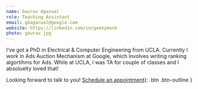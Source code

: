 ```yaml
---
name: Gaurav Agarwal
role: Teaching Assistant
email: gkagarwal@google.com
website: https://linkedin.com/in/geekymonk
photo: gaurav.jpg
---
```


I’ve got a PhD in Electrical & Computer Engineering from UCLA. Currently I work in Ads Auction Mechanism at Google, which involves writing ranking algortihms for Ads. While at UCLA, I was TA for couple of classes and I absoluelty loved that!

Looking forward to talk to you!
[Schedule an appointment](https://calendar.app.google/xtKE68EDWzfdCJS48){: .btn .btn-outline }
